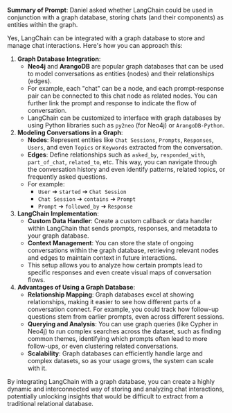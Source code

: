 **Summary of Prompt**: Daniel asked whether LangChain could be used in conjunction with a graph database, storing chats (and their components) as entities within the graph.

Yes, LangChain can be integrated with a graph database to store and manage chat interactions. Here's how you can approach this:

1. **Graph Database Integration**:
   - **Neo4j** and **ArangoDB** are popular graph databases that can be used to model conversations as entities (nodes) and their relationships (edges).
   - For example, each "chat" can be a node, and each prompt-response pair can be connected to this chat node as related nodes. You can further link the prompt and response to indicate the flow of conversation.
   - LangChain can be customized to interface with graph databases by using Python libraries such as `py2neo` (for Neo4j) or `ArangoDB-Python`.
2. **Modeling Conversations in a Graph**:
   - **Nodes**: Represent entities like `Chat Sessions`, `Prompts`, `Responses`, `Users`, and even `Topics` or `Keywords` extracted from the conversation.
   - **Edges**: Define relationships such as `asked_by`, `responded_with`, `part_of_chat`, `related_to`, etc. This way, you can navigate through the conversation history and even identify patterns, related topics, or frequently asked questions.
   - For example:
     - `User` ➔ `started` ➔ `Chat Session`
     - `Chat Session` ➔ `contains` ➔ `Prompt`
     - `Prompt` ➔ `followed_by` ➔ `Response`
3. **LangChain Implementation**:
   - **Custom Data Handler**: Create a custom callback or data handler within LangChain that sends prompts, responses, and metadata to your graph database.
   - **Context Management**: You can store the state of ongoing conversations within the graph database, retrieving relevant nodes and edges to maintain context in future interactions.
   - This setup allows you to analyze how certain prompts lead to specific responses and even create visual maps of conversation flows.
4. **Advantages of Using a Graph Database**:
   - **Relationship Mapping**: Graph databases excel at showing relationships, making it easier to see how different parts of a conversation connect. For example, you could track how follow-up questions stem from earlier prompts, even across different sessions.
   - **Querying and Analysis**: You can use graph queries (like Cypher in Neo4j) to run complex searches across the dataset, such as finding common themes, identifying which prompts often lead to more follow-ups, or even clustering related conversations.
   - **Scalability**: Graph databases can efficiently handle large and complex datasets, so as your usage grows, the system can scale with it.

By integrating LangChain with a graph database, you can create a highly dynamic and interconnected way of storing and analyzing chat interactions, potentially unlocking insights that would be difficult to extract from a traditional relational database.
